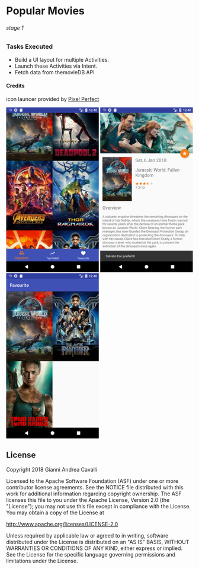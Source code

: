 # Popular Movies
###### stage 1
### Tasks Executed
- Build a UI layout for multiple Activities.
- Launch these Activities via Intent.
- Fetch data from themovieDB API
#### Credits
icon launcer provided by [Pixel Perfect](https://www.flaticon.com/authors/pixel-perfect)

<img src="https://raw.githubusercontent.com/justodepp/popularmovies-stage1-nd801/master/art/Screenshot_1528461601.png" width="250"> <img src="https://raw.githubusercontent.com/justodepp/popularmovies-stage1-nd801/master/art/Screenshot_1528461617.png" width="250"> <img src="https://raw.githubusercontent.com/justodepp/popularmovies-stage1-nd801/master/art/Screenshot_1528461654.png" width="250">

License
-------------

Copyright 2018 Gianni Andrea Cavalli

Licensed to the Apache Software Foundation (ASF) under one or more contributor
license agreements.  See the NOTICE file distributed with this work for
additional information regarding copyright ownership.  The ASF licenses this
file to you under the Apache License, Version 2.0 (the "License"); you may not
use this file except in compliance with the License.  You may obtain a copy of
the License at

http://www.apache.org/licenses/LICENSE-2.0

Unless required by applicable law or agreed to in writing, software
distributed under the License is distributed on an "AS IS" BASIS, WITHOUT
WARRANTIES OR CONDITIONS OF ANY KIND, either express or implied.  See the
License for the specific language governing permissions and limitations under
the License.
